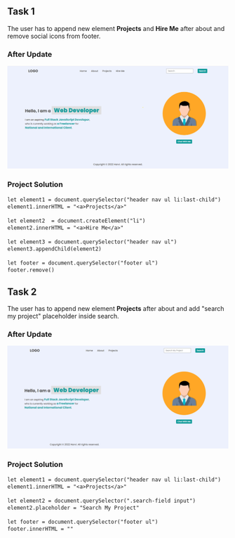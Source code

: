 ## **Task 1**

The user has to append new element **Projects** and **Hire Me** after about and remove social icons from footer.

### **After Update**
![Output Image](./output_images/project1.png)

### **Project Solution**
```
let element1 = document.querySelector("header nav ul li:last-child")
element1.innerHTML = "<a>Projects</a>"

let element2  = document.createElement("li")
element2.innerHTML = "<a>Hire Me</a>"

let element3 = document.querySelector("header nav ul")
element3.appendChild(element2)

let footer = document.querySelector("footer ul")
footer.remove()
```

## **Task 2**

The user has to append new element **Projects** after about and add "search my project" placeholder inside search.

### **After Update**
![Output Image](./output_images/project2.png)

### **Project Solution**
```
let element1 = document.querySelector("header nav ul li:last-child")
element1.innerHTML = "<a>Projects</a>"

let element2 = document.querySelector(".search-field input")
element2.placeholder = "Search My Project"

let footer = document.querySelector("footer ul")
footer.innerHTML = ""
```
